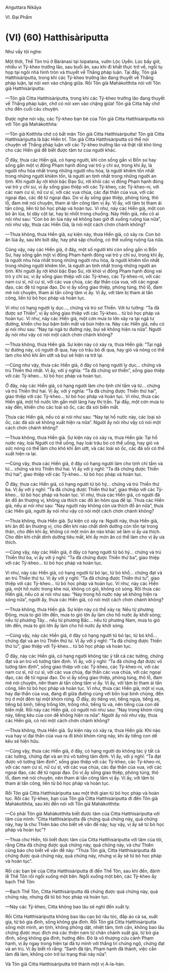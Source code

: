 Aṅguttara Nikāya

VI. Ðại Phẩm

# (VI) (60) Hatthisàriputta

Như vầy tôi nghe:

Một thời, Thế Tôn trú ở Bàrànasi tại Isipatana, vườn Lộc Uyển. Lúc bấy giờ, nhiều vị Tỷ-kheo trưởng lão, sau buổi ăn, sau khi đi khất thực trở về, ngồi tụ họp tại ngôi nhà hình tròn và thuyết về Thắng pháp luận. Tại đấy, Tôn giả Hatthisàriputta, trong khi các Tỷ-kheo trưởng lão đang thuyết về Thắng pháp luận, lại nói xen vào chặng giữa. Rồi Tôn giả Mahàkotthita nói với Tôn giả Hatthisàriputta:

—Tôn giả Citta Hatthisàriputta, trong khi các Tỷ-kheo trưởng lão đang thuyết về Thắng pháp luận, chớ có nói xen vào chặng giữa! Tôn giả Citta hãy chờ cho đến cuối câu chuyện.

Ðược nghe nói vậy, các Tỷ-kheo bạn bè của Tôn giả Citta Hatthisàriputta nói với Tôn giả Mahàkotthita:

—Tôn giả Kotthita chớ có bất mãn Tôn giả Citta Hatthisàriputta! Tôn giả Citta Hatthisàriputta là bậc Hiền trí. Tôn giả Citta Hatthisàriputta có thể nói chuyện về Thắng pháp luận với các Tỷ-kheo trưởng lão và thật rất khó lòng cho các Hiền giả để biết được tâm tư của người khác.

Ở đây, thưa các Hiền giả, có hạng người, khi còn sống gần vị Bổn sư hay sống gần một vị đồng Phạm hạnh đóng vai trò y chỉ sư, trong khi ấy, là người nhu hòa nhất trong những người nhu hòa, là người khiêm tốn nhất trong những người khiêm tốn, là người an tịnh nhất trong những người an tịnh. Khi người ấy rời khỏi bậc Ðạo Sư, rời khỏi các vị đồng Phạm hạnh đóng vai trò y chỉ sư, vị ấy sống giao thiệp với các Tỷ-kheo, các Tỷ-kheo-ni, với các nam cư sĩ, nữ cư sĩ, với các vua chúa, các đại thần của vua, với các ngoại đạo, các đệ tử ngoại đạo. Do vị ấy sống giao thiệp, phóng túng, thô lỗ, đam mê nói chuyện, tham ái tấn công tâm vị ấy. Vị ấy, với tâm bị tham ái tấn công, liền từ bỏ học pháp và hoàn tục. Ví như, này các Hiền giả, một con bò ăn lúa, bị dây cột lại, hay bị nhốt trong chuồng. Này Hiền giả, nếu có ai nói như sau: “Con bò ăn lúa này sẽ không bao giờ đi xuống ruộng lúa nữa”, nói như vậy, thưa các Hiền Giả, là nói một cách chơn chánh không?

—Thưa không, thưa Hiền giả, sự kiện này, thưa Hiền giả, có xảy ra: Con bò ăn lúa ấy, sau khi bứt dây, hay phá sập chuồng, có thể xuống ruộng lúa nữa.

Cũng vậy, này các Hiền giả, ở đây, một số người khi còn sống gần vị Bổn Sư, hay sống gần một vị đồng Phạm hạnh đóng vai trò y chỉ sư, trong khi ấy, là người nhu hòa nhất trong những người nhu hòa, là người khiêm tốn nhất trong những người khiêm tốn, là người an tịnh nhất trong những người an tịnh. Khi người ấy rời khỏi bậc Ðạo Sư, rời khỏi vị đồng Phạm hạnh đóng vai trò y chỉ sư, vị ấy sống giao thiệp với các Tỷ-kheo, các Tỷ-kheo-ni, với các nam cư sĩ, nữ cư sĩ, với các vua chúa, các đại thần của vua, với các ngoại đạo, các đệ tử ngoại đạo. Do vị ấy sống giao thiệp, phóng túng, thô lỗ, đam mê nói chuyện, tham ái tấn công tâm vị ấy. Vị ấy, với tâm bị tham ái tấn công, liền từ bỏ học pháp và hoàn tục.

Ví như có hạng người ly dục..., chứng và trú sơ Thiền. Với tư tưởng: “Ta đã được sơ Thiền”, vị ấy sống giao thiệp với các Tỷ-kheo... từ bỏ học pháp và hoàn tục. Ví như, này các Hiền giả, một cơn mưa to lớn xảy ra tại ngã tư đường, khiến cho bụi bặm biến mất và bùn hiện ra. Này các Hiền giả, nếu có ai nói như sau: “Nay tại ngã tư đường này, bụi sẽ không hiện ra nữa”. Người ấy nói như vậy có nói một cách chơn chánh không?

—Thưa không, thưa Hiền giả. Sự kiện này có xảy ra, thưa Hiền giả: “Tại ngã tư đường này, có người đi qua, hay có trâu bò đi qua, hay gió và nóng có thể làm cho khô khí ẩm ướt và bụi sẽ hiện ra trở lại.

—Cũng như vậy, thưa các Hiền giả, ở đây có hạng người ly dục... chứng và trú Thiền thứ nhất. Vị ấy, với ý nghĩa: “Ta đã chứng sơ thiền”, sống giao thiệp với các Tỷ-kheo... từ bỏ học pháp và hoàn tục.

Ở đây, này các Hiền giả, có hạng người làm cho tịnh chỉ tầm và tứ... chứng và trú Thiền thứ hai. Vị ấy, với ý nghĩa: “Ta đã chứng được Thiền thứ hai”, giao thiệp với các Tỷ-kheo... từ bỏ học pháp và hoàn tục. Ví như, thưa các Hiền giả, một hồ nước lớn gần một làng hay thị trấn. Tại đấy, một cơn mưa to xảy đến, khiến cho các loài sò ốc, các đá sỏi biến mất.

Thưa các Hiền giả, nếu có ai nói như sau: “Nay tại hồ nước này, các loại sò ốc, các đá sỏi sẽ không xuất hiện ra nữa”. Người ấy nói như vậy có nói một cách chơn chánh không?

—Thưa không, thưa Hiền giả. Sự kiện này có xảy ra, thưa Hiền giả: Tại hồ nước này, loài Người có thể uống, hay loài trâu bò có thể uống, hay gió và sức nóng có thể làm cho khô khí ẩm ướt, và các loài sò ốc, các đá sỏi có thể xuất hiện ra lại.

—Cũng vậy, thưa các Hiền giả, ở đây có hạng người làm cho tịnh chỉ tầm và tứ... chứng và trú Thiền thứ hai. Vị ấy với ý nghĩ: “Ta đã chứng được Thiền thứ hai”, giao thiệp với các Tỷ-kheo... từ bỏ học pháp và hoàn tục.

Ở đây, thưa các Hiền giả, có hạng người từ bỏ hỷ... chứng và trú Thiền thứ ba. Vị ấy với ý nghĩ: “Ta đã chứng được Thiền thứ ba”, giao thiệp với các Tỷ-kheo... từ bỏ học pháp và hoàn tục. Ví như, thưa các Hiền giả, có người đã ăn đồ ăn thượng vị, không ưa thích các đồ ăn hôm qua để lại. Thưa các Hiền giả, nếu ai nói như sau: “Nay người này không còn ưa thích đồ ăn nữa”, thưa các Hiền giả, người ấy nói như vậy có nói một cách chơn chánh không?

—Thưa không, thưa Hiền giả. Sự kiện có xảy ra: Người này, thưa Hiền giả, khi ăn đồ ăn thượng vị, cho đến khi nào chất dinh dưỡng còn tồn tại trong thân, cho đến khi ấy, không có một món ăn nào khác sẽ làm vị ấy ưa thích. Cho đến khi chất dinh dưỡng tiêu mất, khi ấy món ăn có thể làm cho vị ấy ưa thích.

—Cũng vậy, này các Hiền giả, ở đây có hạng người từ bỏ hỷ... chứng và trú Thiền thứ ba, vị ấy với ý nghĩ: “Ta đã chứng được Thiền thứ ba”, giao thiệp với các Tỷ-kheo... từ bỏ học pháp và hoàn tục.

Ví như, này các Hiền giả, có hạng người từ bỏ lạc, từ bỏ khổ... chứng đạt và an trú Thiền thứ tư. Vị ấy với ý nghĩ: “Ta đã chứng được Thiền thứ tư”, giao thiệp với các Tỷ-kheo... từ bỏ học pháp và hoàn tục. Ví như, này các Hiền giả, một hồ nước trong khe núi, không có gió, không có sóng. Rồi thưa các Hiền giả, nếu có ai nói như sau: “Nay trong hồ nước này sẽ không hiện ra sóng nữa”, người ấy, thưa các Hiền giả, có nói một cách chơn chánh không?

—Thưa không, thưa Hiền giả. Sự kiện này có thể xảy ra: Nếu từ phương Ðông, mưa to gió lớn đến, mưa to gió lớn ấy làm cho hồ nước ấy khởi sóng; nếu từ phương Tây... nếu từ phương Bắc... nếu từ phương Nam, mưa to gió lớn đến, mưa to gió lớn ấy làm cho hồ nước ấy khởi sóng.

—Cũng vậy, này các Hiền giả, ở đây có hạng người từ bỏ lạc, từ bỏ khổ... chứng đạt và an trú Thiền thứ tư. Vị ấy với ý nghĩ: “Ta đã chứng được Thiền thứ tư”, giao thiệp với Tỷ-kheo... từ bỏ học pháp và hoàn tục.

Ở đây, này các Hiền giả, có hạng người không tác ý tất cả các tướng, chứng đạt và an trú vô tướng tâm định. Vị ấy, với ý nghĩ: “Ta đã chứng đạt được vô tướng tâm định”, sống giao thiệp với các Tỷ-kheo, các Tỷ-kheo-ni, với các nam cư sĩ, nữ cư sĩ, với các vua chúa, đại thần các vua chúa, với các ngoại đạo, các đệ tử ngoại đạo. Do vị ấy sống giao thiệp, phóng túng, thô lỗ, đam mê nói chuyện, nên tham ái tấn công tâm vị ấy. Vị ấy, với tâm bị tham ái tấn công, liền từ bỏ học pháp và hoàn tục. Ví như, thưa các Hiền giả, một vị vua, hay đại thần của vua, đang đi giữa đường cùng với bốn loại binh chủng, đến trú ở một đêm tại một khóm rừng. Ở đấy, do tiếng voi, tiếng ngựa, tiếng xe, tiếng bộ binh, tiếng trống lớn, trống nhỏ, tiếng tù và, nên tiếng của con dế biến mất. Rồi này các Hiền giả, có người nói như sau: “Nay trong khóm rừng này, tiếng kêu của con dế không hiện ra nữa”. Người ấy nói như vậy, thưa các Hiền giả, có nói một cách chơn chánh không?

—Thưa không, thưa Hiền giả. Sự kiện này có xảy ra, thưa Hiền giả: Khi nào vua hay vị đại thần của vua ra đi khỏi khóm rừng này, khi ấy tiếng con dế kêu sẽ hiện hữu.

—Cũng vậy, thưa các Hiền giả, ở đây, có hạng người do không tác ý tất cả các tướng, chứng đạt và an trú vô tướng tâm định. Vị ấy, với ý nghĩ: “Ta đạt được vô tướng tâm định”, sống giao thiệp với các Tỷ-kheo, các Tỷ-kheo-ni, với các nam cư sĩ, nữ cư sĩ, với các vua chúa, các đại thần của vua, với các ngoại đạo, các đệ tử ngoại đạo. Do vị ấy sống giao thiệp, phóng túng, thô lỗ, đam mê nói chuyện, nên tham ái tấn công tâm vị ấy. Vị ấy, với tâm bị tham ái tấn công, liền từ bỏ học pháp và hoàn tục.

Rồi Tôn giả Citta Hatthisàriputta sau một thời gian từ bỏ học pháp và hoàn tục. Rồi các Tỷ-kheo, bạn của Tôn giả Citta Hatthisàriputta đi đến Tôn giả Mahàkotthita, sau khi đến nói với Tôn giả Mahàkotthita:

—Có phải Tôn giả Mahàkotthita biết được tâm của Citta Hatthisàriputta với tâm của mình: “Citta Hatthisàriputta đã chứng quả chứng này, quả chứng này, hay là chư Thiên báo cho biết về vấn đề này; tuy vậy, vị ấy sẽ từ bỏ học pháp và hoàn tục”?

—Thưa chư Hiền, tôi biết được tâm của Citta Hatthisàriputta với tâm của tôi, rằng Citta đã chứng được quả chứng này, quả chứng này, và chư Thiên cũng báo cho biết về vấn đề này: “Thưa Tôn giả, Citta Hatthisàriputta đã chứng được quả chứng này, quả chứng này, nhưng vị ấy sẽ từ bỏ học pháp và hoàn tục”.

Rồi các bạn bè của Citta Hatthisàriputta đi đến Thế Tôn, sau khi đến, đảnh lễ Thế Tôn rồi ngồi xuống một bên. Ngồi xuống một bên, các Tỷ-kheo ấy bạch Thế Tôn:

—Bạch Thế Tôn, Citta Hatthisàriputta đã chứng được quả chứng này, quả chứng này, nhưng đã từ bỏ học pháp và hoàn tục.

—Này các Tỷ-kheo, Citta không bao lâu sẽ nghĩ đến xuất ly.

Rồi Citta Hatthisàriputta không bao lâu cạo bỏ râu tóc, đắp áo cà sa, xuất gia, từ bỏ gia đình, sống không gia đình. Rồi Tôn giả Citta Hatthisàriputta sống một mình, an tịnh, không phóng dật, nhiệt tâm, tinh cần, không bao lâu chứng được mục đích mà các thiện nam tử chân chánh xuất gia, từ bỏ gia đình, sống không gia đình, hướng đến. Ðó là vô thượng cứu cánh Phạm hạnh, vị ấy ngay trong hiện tại đã tự mình với thắng trí chứng ngộ, chứng đạt và an trú. Vị ấy biết rõ rằng: “Sanh đã tận, Phạm hạnh đã thành, việc cần làm đã làm, không còn trở lui trạng thái này nữa”.

Và Tôn giả Citta Hatthisàriputta trở thành một vị A-la-hán.

